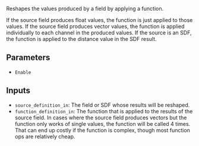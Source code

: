 Reshapes the values produced by a field by applying a function.

If the source field produces float values, the function is just applied to those values.
If the source field produces vector values, the function is applied individually to each channel in the produced values.
If the source is an SDF, the function is applied to the distance value in the SDF result.

## Parameters

* `Enable`

## Inputs

* `source_definition_in`: The field or SDF whose results will be reshaped.
* `function_definition_in`: The function that is applied to the results of the source field. In cases where the source field produces vectors but the function only works of single values, the function will be called 4 times. That can end up costly if the function is complex, though most function ops are relatively cheap.